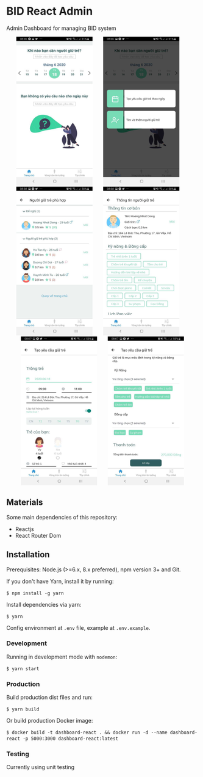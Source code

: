 # BID React Admin

Admin Dashboard for managing BID system

<p align="center">
  <img src="https://github.com/FSitter/bsiter-mobile-app/raw/master/assets/images/homescreen.jpg" width="200" height="390">
  &nbsp;
  &nbsp;
  &nbsp;
  <img src="https://github.com/FSitter/bsiter-mobile-app/raw/master/assets/images/optionshomescreen.jpg" width="200" height="390">
  &nbsp;
  &nbsp;
  &nbsp;
  <img src="https://github.com/FSitter/bsiter-mobile-app/raw/master/assets/images/findsitters.jpg" width="200" height="390">
  &nbsp;
  &nbsp;
  &nbsp;
  <img src="https://github.com/FSitter/bsiter-mobile-app/raw/master/assets/images/sitterdetails.jpg" width="200" height="390">
  &nbsp;
  &nbsp;
  &nbsp;
  <img src="https://github.com/FSitter/bsiter-mobile-app/raw/master/assets/images/createrequest.jpg" width="200" height="390">
  &nbsp;
  &nbsp;
  &nbsp;
  <img src="https://github.com/FSitter/bsiter-mobile-app/raw/master/assets/images/skillsncerts.jpg" width="200" height="390">
</p>


## Materials

Some main dependencies of this repository:

-   Reactjs
-   React Router Dom

## Installation

Prerequisites: Node.js (>=6.x, 8.x preferred), npm version 3+ and Git.

If you don't have Yarn, install it by running:

```
$ npm install -g yarn
```

Install dependencies via yarn:

```
$ yarn
```

Config environment at `.env` file, example at `.env.example`.

### Development

Running in development mode with `nodemon`:

```
$ yarn start
```

### Production

Build production dist files and run:

```
$ yarn build
```

Or build production Docker image:

```
$ docker build -t dashboard-react . && docker run -d --name dashboard-react -p 5000:3000 dashboard-react:latest
```

### Testing

Currently using unit testing

